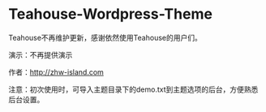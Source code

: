 # Teahouse-Wordpress-Theme
Teahouse不再维护更新，感谢依然使用Teahouse的用户们。

演示：不再提供演示

作者：http://zhw-island.com

注意：初次使用时，可导入主题目录下的demo.txt到主题选项的后台，方便熟悉后台设置。
